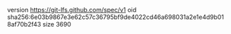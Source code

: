 version https://git-lfs.github.com/spec/v1
oid sha256:6e03b9867e3e62c57c36795bf9de4022cd46a698031a2e1e4d9b018af70b2f43
size 3690
